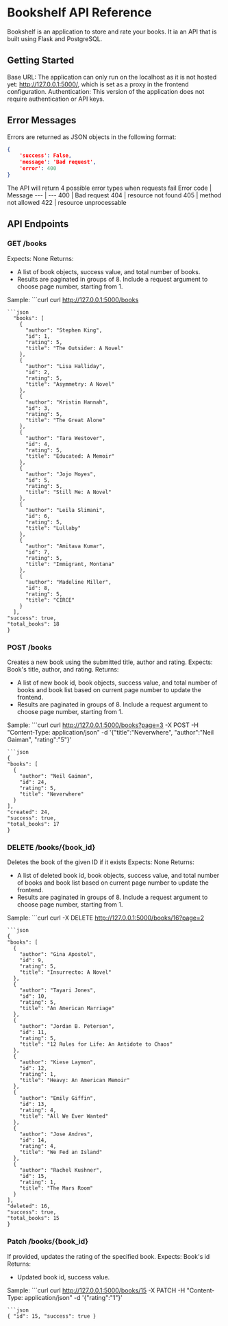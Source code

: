 # Bookshelf API Reference


Bookshelf is an application to store and rate your books. It ia an API that is built using Flask and PostgreSQL.

## Getting Started


Base URL: The application can only run on the localhost as it is not hosted yet:
http://127.0.0.1:5000/, which is set as a proxy in the frontend configuration.
Authentication: This version of the application does not require authentication or API keys.

## Error Messages


Errors are returned as JSON objects in the following format:
```json
{
    'success': False,
    'message': 'Bad request',
    'error': 400
}
```

The API will return 4 possible error types when requests fail
Error code | Message
--- | --- 
400 | Bad request
404 | resource not found
405 | method not allowed
422 | resource unprocessable

## API Endpoints


### GET /books


Expects: None
Returns: 
* A list of book objects, success value, and total number of books.
* Results are paginated in groups of 8. Include a request argument to choose page number, starting from 1.

Sample: ```curl
curl http://127.0.0.1:5000/books
```
```json
  "books": [
    {
      "author": "Stephen King",
      "id": 1,
      "rating": 5,
      "title": "The Outsider: A Novel"
    },
    {
      "author": "Lisa Halliday",
      "id": 2,
      "rating": 5,
      "title": "Asymmetry: A Novel"
    },
    {
      "author": "Kristin Hannah",
      "id": 3,
      "rating": 5,
      "title": "The Great Alone"
    },
    {
      "author": "Tara Westover",
      "id": 4,
      "rating": 5,
      "title": "Educated: A Memoir"
    },
    {
      "author": "Jojo Moyes",
      "id": 5,
      "rating": 5,
      "title": "Still Me: A Novel"
    },
    {
      "author": "Leila Slimani",
      "id": 6,
      "rating": 5,
      "title": "Lullaby"
    },
    {
      "author": "Amitava Kumar",
      "id": 7,
      "rating": 5,
      "title": "Immigrant, Montana"
    },
    {
      "author": "Madeline Miller",
      "id": 8,
      "rating": 5,
      "title": "CIRCE"
    }
  ],
"success": true,
"total_books": 18
}
```

### POST /books


Creates a new book using the submitted title, author and rating. 
Expects: Book's title, author, and rating.
Returns: 
* A list of new book id, book objects, success value, and total number of books and book list based on current page number to update the frontend.
* Results are paginated in groups of 8. Include a request argument to choose page number, starting from 1.

Sample: ```curl
curl http://127.0.0.1:5000/books?page=3 -X POST -H "Content-Type: application/json" -d '{"title":"Neverwhere", "author":"Neil Gaiman", "rating":"5"}'
```
```json
{
"books": [
  {
    "author": "Neil Gaiman",
    "id": 24,
    "rating": 5,
    "title": "Neverwhere"
  }
],
"created": 24,
"success": true,
"total_books": 17
}
```

### DELETE /books/{book_id}


Deletes the book of the given ID if it exists
Expects: None
Returns: 
* A list of deleted book id, book objects, success value, and total number of books and book list based on current page number to update the frontend.
* Results are paginated in groups of 8. Include a request argument to choose page number, starting from 1.

Sample: ```curl
curl -X DELETE http://127.0.0.1:5000/books/16?page=2
```
```json
{
"books": [
  {
    "author": "Gina Apostol",
    "id": 9,
    "rating": 5,
    "title": "Insurrecto: A Novel"
  },
  {
    "author": "Tayari Jones",
    "id": 10,
    "rating": 5,
    "title": "An American Marriage"
  },
  {
    "author": "Jordan B. Peterson",
    "id": 11,
    "rating": 5,
    "title": "12 Rules for Life: An Antidote to Chaos"
  },
  {
    "author": "Kiese Laymon",
    "id": 12,
    "rating": 1,
    "title": "Heavy: An American Memoir"
  },
  {
    "author": "Emily Giffin",
    "id": 13,
    "rating": 4,
    "title": "All We Ever Wanted"
  },
  {
    "author": "Jose Andres",
    "id": 14,
    "rating": 4,
    "title": "We Fed an Island"
  },
  {
    "author": "Rachel Kushner",
    "id": 15,
    "rating": 1,
    "title": "The Mars Room"
  }
],
"deleted": 16,
"success": true,
"total_books": 15
}
```

### Patch /books/{book_id}


If provided, updates the rating of the specified book. 
Expects: Book's id
Returns: 
* Updated book id, success value.


Sample: ```curl
curl http://127.0.0.1:5000/books/15 -X PATCH -H "Content-Type: application/json" -d '{"rating":"1"}'
```
```json
{ "id": 15, "success": true }
```